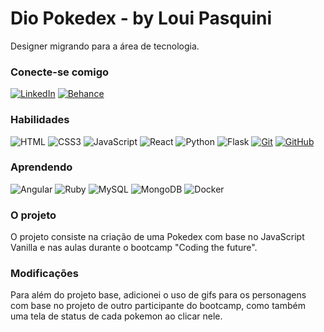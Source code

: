 # Dio Pokedex - by Loui Pasquini

Designer migrando para a área de tecnologia.

### Conecte-se comigo

[![LinkedIn](https://img.shields.io/badge/-LinkedIn-000?style=for-the-badge&logo=linkedin&logoColor=30A3DC)](https://www.linkedin.com/in/loui-pasquini-808ab214b/)
[![Behance](https://img.shields.io/badge/-Behance-000?style=for-the-badge&logo=behance&logoColor=30A3DC)](https://www.behance.net/louipasquini)

### Habilidades

![HTML](https://img.shields.io/badge/HTML-000?style=for-the-badge&logo=html5&logoColor=f06529)
![CSS3](https://img.shields.io/badge/CSS3-000?style=for-the-badge&logo=css3&logoColor=2965f1)
![JavaScript](https://img.shields.io/badge/JavaScript-000?style=for-the-badge&logo=javascript)
![React](https://img.shields.io/badge/React-000?style=for-the-badge&logo=react)
![Python](https://img.shields.io/badge/Python-000?style=for-the-badge&logo=python)
![Flask](https://img.shields.io/badge/Flask-000?style=for-the-badge&logo=flask)
[![Git](https://img.shields.io/badge/Git-000?style=for-the-badge&logo=git)](https://git-scm.com/doc)
[![GitHub](https://img.shields.io/badge/GitHub-000?style=for-the-badge&logo=github)](https://docs.github.com/)

### Aprendendo

![Angular](https://img.shields.io/badge/Angular-000?style=for-the-badge&logo=angular&logoColor=c3002f)
![Ruby](https://img.shields.io/badge/Ruby-000?style=for-the-badge&logo=ruby&logoColor=9b111e)
![MySQL](https://img.shields.io/badge/MySQL-000?style=for-the-badge&logo=mysql)
![MongoDB](https://img.shields.io/badge/MongoDB-000?style=for-the-badge&logo=mongodb)
![Docker](https://img.shields.io/badge/Docker-000?style=for-the-badge&logo=docker)

### O projeto
O projeto consiste na criação de uma Pokedex com base no JavaScript Vanilla e nas aulas durante o bootcamp "Coding the future".

### Modificações
Para além do projeto base, adicionei o uso de gifs para os personagens com base no projeto de outro participante do bootcamp, como também uma tela de status de cada pokemon ao clicar nele.